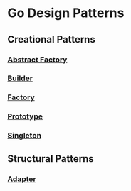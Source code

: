# Go Design Patterns

## Creational Patterns
### [Abstract Factory](https://github.com/pablobfonseca/go-design-patterns/blob/master/abstract-factory)
### [Builder](https://github.com/pablobfonseca/go-design-patterns/blob/master/builder)
### [Factory](https://github.com/pablobfonseca/go-design-patterns/blob/master/factory)
### [Prototype](https://github.com/pablobfonseca/go-design-patterns/blob/master/prototype)
### [Singleton](https://github.com/pablobfonseca/go-design-patterns/blob/master/singleton)


## Structural Patterns
### [Adapter](https://github.com/pablobfonseca/go-design-patterns/blob/master/adapter)
